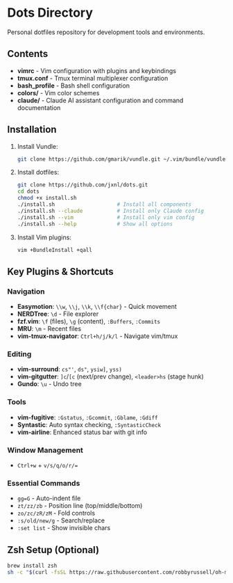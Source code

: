 # Dots Directory

Personal dotfiles repository for development tools and environments.

## Contents

- **vimrc** - Vim configuration with plugins and keybindings
- **tmux.conf** - Tmux terminal multiplexer configuration  
- **bash_profile** - Bash shell configuration
- **colors/** - Vim color schemes
- **claude/** - Claude AI assistant configuration and command documentation

## Installation

1. Install Vundle:
   ```bash
   git clone https://github.com/gmarik/vundle.git ~/.vim/bundle/vundle
   ```

2. Install dotfiles:
   ```bash
   git clone https://github.com/jxnl/dots.git
   cd dots
   chmod +x install.sh
   ./install.sh                    # Install all components
   ./install.sh --claude           # Install only Claude config
   ./install.sh --vim              # Install only vim config
   ./install.sh --help             # Show all options
   ```

3. Install Vim plugins:
   ```bash
   vim +BundleInstall +qall
   ```

## Key Plugins & Shortcuts

### Navigation
- **Easymotion**: `\\w`, `\\j`, `\\k`, `\\f{char}` - Quick movement
- **NERDTree**: `\d` - File explorer
- **fzf.vim**: `\f` (files), `\g` (content), `:Buffers`, `:Commits`
- **MRU**: `\m` - Recent files
- **vim-tmux-navigator**: `Ctrl+h/j/k/l` - Navigate vim/tmux

### Editing
- **vim-surround**: `cs"'`, `ds"`, `ysiw]`, `yss)`
- **vim-gitgutter**: `]c`/`[c` (next/prev change), `<leader>hs` (stage hunk)
- **Gundo**: `\u` - Undo tree

### Tools
- **vim-fugitive**: `:Gstatus`, `:Gcommit`, `:Gblame`, `:Gdiff`
- **Syntastic**: Auto syntax checking, `:SyntasticCheck`
- **vim-airline**: Enhanced status bar with git info

### Window Management
- `Ctrl+w` + `v/s/q/o/r/=`

### Essential Commands
- `gg=G` - Auto-indent file
- `zt/zz/zb` - Position line (top/middle/bottom)
- `zo/zc/zR/zM` - Fold controls
- `:s/old/new/g` - Search/replace
- `:set list` - Show invisible chars

## Zsh Setup (Optional)

```bash
brew install zsh
sh -c "$(curl -fsSL https://raw.githubusercontent.com/robbyrussell/oh-my-zsh/master/tools/install.sh)"
```